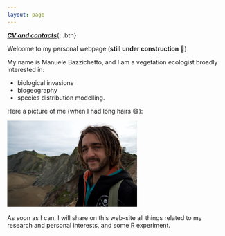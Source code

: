 ```yaml
---
layout: page
---
```


[**_CV and contacts_**](https://manuelebazzichetto.github.io/pers-website/CV/){: .btn}


Welcome to my personal webpage (**still under construction** :hammer:)

My name is Manuele Bazzichetto, and I am a vegetation ecologist broadly interested in:
- biological invasions
- biogeography
- species distribution modelling.

Here a picture of me (when I had long hairs  :smile:):

<img src="images/DSC_2169.jpg" width="300" />

As soon as I can, I will share on this web-site all things related to my research and personal interests, and some R experiment.

